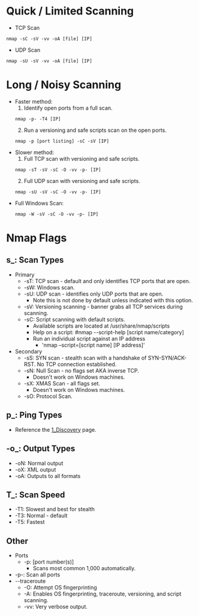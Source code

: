# Quick / Limited Scanning
- TCP Scan
```
nmap -sC -sV -vv -oA [file] [IP]
```
- UDP Scan
```
nmap -sU -sV -vv -oA [file] [IP]
```

# Long / Noisy Scanning
- Faster method:
  1. Identify open ports from a full scan.
    ```
    nmap -p- -T4 [IP]
    ```
  2. Run a versioning and safe scripts scan on the open ports.
    ```
    nmap -p [port listing] -sC -sV [IP]
    ```
- Slower method:
  1. Full TCP scan with versioning and safe scripts.
    ```
    nmap -sT -sV -sC -O -vv -p- [IP]
    ```
  2. Full UDP scan with versioning and safe scripts.
    ```
    nmap -sU -sV -sC -O -vv -p- [IP]
    ```
- Full Windows Scan:
  ```
  nmap -W -sV -sC -O -vv -p- [IP]
  ```

# Nmap Flags
## s_: Scan Types 
- Primary 
  - -sT: TCP scan - default and only identifies TCP ports that are open. 
  - -sW: Windows scan. 
  - -sU: UDP scan - identifies only UDP ports that are open. 
    - Note this is not done by default unless indicated with this option. 
  - -sV: Versioning scanning - banner grabs all TCP services during scanning. 
  - -sC: Script scanning with default scripts. 
    - Available scripts are located at /usr/share/nmap/scripts 
    - Help on a script: #nmap --script-help [script name/category] 
    - Run an individual script against an IP address
      - 'nmap –script=[script name] [IP address]'
- Secondary 
  - -sS: SYN scan - stealth scan with a handshake of SYN-SYN/ACK-RST.  No TCP connection established. 
  - -sN: Null Scan - no flags set AKA inverse TCP. 
    - Doesn't work on Windows machines. 
  - -sX: XMAS Scan - all flags set. 
    - Doesn't work on Windows machines. 
  - -sO: Protocol Scan. 
## p_: Ping Types
- Reference the [1_Discovery](https://github.com/neogeo56/OSCP_Notes/blob/master/Recon/1_Discovery.md) page.
## -o_: Output Types 
- -oN: Normal output 
- -oX: XML output 
- -oA: Outputs to all formats 
## T_: Scan Speed 
  - -T1: Slowest and best for stealth 
  - -T3: Normal - default 
  - -T5: Fastest 
## Other 
  - Ports 
    - -p: [port number(s)] 
      - Scans most common 1,000 automatically. 
  - -p-: Scan all ports 
  - --traceroute 
    - -O: Attempt OS fingerprinting 
    - -A: Enables OS fingerprinting, traceroute, versioning, and script scanning. 
    - -vv: Very verbose output.
